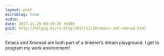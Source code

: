 ```yaml
---
layout: post
microblog: true
audio: 
date: 2017-11-29 00:19:26 +0100
guid: http://helgeg.micro.blog/2017/11/28/emacs-and-xmonad.html
---
```

Emacs and Xmonad are both part of a tinkerer’s dream playground. I get to program my work environment!

